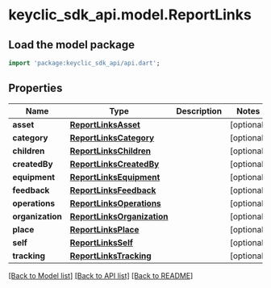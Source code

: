 # keyclic_sdk_api.model.ReportLinks

## Load the model package
```dart
import 'package:keyclic_sdk_api/api.dart';
```

## Properties
Name | Type | Description | Notes
------------ | ------------- | ------------- | -------------
**asset** | [**ReportLinksAsset**](ReportLinksAsset.md) |  | [optional] 
**category** | [**ReportLinksCategory**](ReportLinksCategory.md) |  | [optional] 
**children** | [**ReportLinksChildren**](ReportLinksChildren.md) |  | [optional] 
**createdBy** | [**ReportLinksCreatedBy**](ReportLinksCreatedBy.md) |  | [optional] 
**equipment** | [**ReportLinksEquipment**](ReportLinksEquipment.md) |  | [optional] 
**feedback** | [**ReportLinksFeedback**](ReportLinksFeedback.md) |  | [optional] 
**operations** | [**ReportLinksOperations**](ReportLinksOperations.md) |  | [optional] 
**organization** | [**ReportLinksOrganization**](ReportLinksOrganization.md) |  | [optional] 
**place** | [**ReportLinksPlace**](ReportLinksPlace.md) |  | [optional] 
**self** | [**ReportLinksSelf**](ReportLinksSelf.md) |  | [optional] 
**tracking** | [**ReportLinksTracking**](ReportLinksTracking.md) |  | [optional] 

[[Back to Model list]](../README.md#documentation-for-models) [[Back to API list]](../README.md#documentation-for-api-endpoints) [[Back to README]](../README.md)



